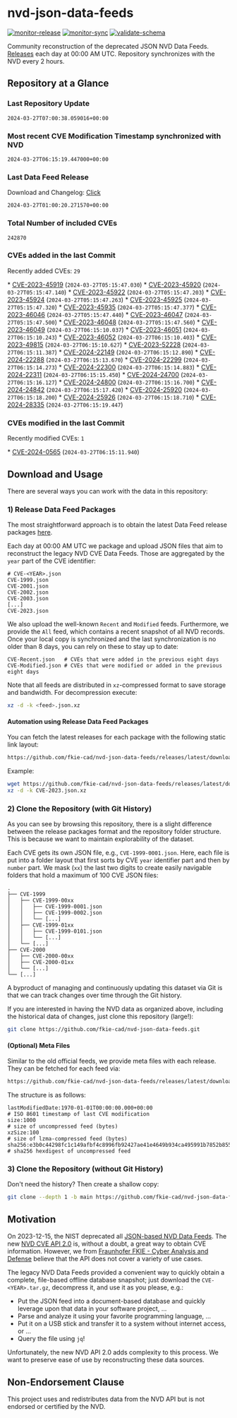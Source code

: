 # nvd-json-data-feeds

[![monitor-release](https://github.com/fkie-cad/nvd-json-data-feeds/actions/workflows/monitor_release.yml/badge.svg)](https://github.com/fkie-cad/nvd-json-data-feeds/actions/workflows/monitor_release.yml)
[![monitor-sync](https://github.com/fkie-cad/nvd-json-data-feeds/actions/workflows/monitor_sync.yml/badge.svg)](https://github.com/fkie-cad/nvd-json-data-feeds/actions/workflows/monitor_sync.yml)
[![validate-schema](https://github.com/fkie-cad/nvd-json-data-feeds/actions/workflows/validate_schema.yml/badge.svg)](https://github.com/fkie-cad/nvd-json-data-feeds/actions/workflows/validate_schema.yml)

Community reconstruction of the deprecated JSON NVD Data Feeds.
[Releases](https://github.com/fkie-cad/nvd-json-data-feeds/releases/latest) each day at 00:00 AM UTC.
Repository synchronizes with the NVD every 2 hours.

## Repository at a Glance

### Last Repository Update

```plain
2024-03-27T07:00:38.059016+00:00
```

### Most recent CVE Modification Timestamp synchronized with NVD

```plain
2024-03-27T06:15:19.447000+00:00
```

### Last Data Feed Release

Download and Changelog: [Click](https://github.com/fkie-cad/nvd-json-data-feeds/releases/latest)

```plain
2024-03-27T01:00:20.271570+00:00
```

### Total Number of included CVEs

```plain
242870
```

### CVEs added in the last Commit

Recently added CVEs: `29`

\* [CVE-2023-45919](CVE-2023/CVE-2023-459xx/CVE-2023-45919.json) (`2024-03-27T05:15:47.030`)
\* [CVE-2023-45920](CVE-2023/CVE-2023-459xx/CVE-2023-45920.json) (`2024-03-27T05:15:47.140`)
\* [CVE-2023-45922](CVE-2023/CVE-2023-459xx/CVE-2023-45922.json) (`2024-03-27T05:15:47.203`)
\* [CVE-2023-45924](CVE-2023/CVE-2023-459xx/CVE-2023-45924.json) (`2024-03-27T05:15:47.263`)
\* [CVE-2023-45925](CVE-2023/CVE-2023-459xx/CVE-2023-45925.json) (`2024-03-27T05:15:47.320`)
\* [CVE-2023-45935](CVE-2023/CVE-2023-459xx/CVE-2023-45935.json) (`2024-03-27T05:15:47.377`)
\* [CVE-2023-46046](CVE-2023/CVE-2023-460xx/CVE-2023-46046.json) (`2024-03-27T05:15:47.440`)
\* [CVE-2023-46047](CVE-2023/CVE-2023-460xx/CVE-2023-46047.json) (`2024-03-27T05:15:47.500`)
\* [CVE-2023-46048](CVE-2023/CVE-2023-460xx/CVE-2023-46048.json) (`2024-03-27T05:15:47.560`)
\* [CVE-2023-46049](CVE-2023/CVE-2023-460xx/CVE-2023-46049.json) (`2024-03-27T06:15:10.037`)
\* [CVE-2023-46051](CVE-2023/CVE-2023-460xx/CVE-2023-46051.json) (`2024-03-27T06:15:10.243`)
\* [CVE-2023-46052](CVE-2023/CVE-2023-460xx/CVE-2023-46052.json) (`2024-03-27T06:15:10.403`)
\* [CVE-2023-49815](CVE-2023/CVE-2023-498xx/CVE-2023-49815.json) (`2024-03-27T06:15:10.627`)
\* [CVE-2023-52228](CVE-2023/CVE-2023-522xx/CVE-2023-52228.json) (`2024-03-27T06:15:11.387`)
\* [CVE-2024-22149](CVE-2024/CVE-2024-221xx/CVE-2024-22149.json) (`2024-03-27T06:15:12.890`)
\* [CVE-2024-22288](CVE-2024/CVE-2024-222xx/CVE-2024-22288.json) (`2024-03-27T06:15:13.670`)
\* [CVE-2024-22299](CVE-2024/CVE-2024-222xx/CVE-2024-22299.json) (`2024-03-27T06:15:14.273`)
\* [CVE-2024-22300](CVE-2024/CVE-2024-223xx/CVE-2024-22300.json) (`2024-03-27T06:15:14.883`)
\* [CVE-2024-22311](CVE-2024/CVE-2024-223xx/CVE-2024-22311.json) (`2024-03-27T06:15:15.450`)
\* [CVE-2024-24700](CVE-2024/CVE-2024-247xx/CVE-2024-24700.json) (`2024-03-27T06:15:16.127`)
\* [CVE-2024-24800](CVE-2024/CVE-2024-248xx/CVE-2024-24800.json) (`2024-03-27T06:15:16.700`)
\* [CVE-2024-24842](CVE-2024/CVE-2024-248xx/CVE-2024-24842.json) (`2024-03-27T06:15:17.420`)
\* [CVE-2024-25920](CVE-2024/CVE-2024-259xx/CVE-2024-25920.json) (`2024-03-27T06:15:18.200`)
\* [CVE-2024-25926](CVE-2024/CVE-2024-259xx/CVE-2024-25926.json) (`2024-03-27T06:15:18.710`)
\* [CVE-2024-28335](CVE-2024/CVE-2024-283xx/CVE-2024-28335.json) (`2024-03-27T06:15:19.447`)


### CVEs modified in the last Commit

Recently modified CVEs: `1`

\* [CVE-2024-0565](CVE-2024/CVE-2024-05xx/CVE-2024-0565.json) (`2024-03-27T06:15:11.940`)


## Download and Usage

There are several ways you can work with the data in this repository:

### 1) Release Data Feed Packages

The most straightforward approach is to obtain the latest Data Feed release packages [here](https://github.com/fkie-cad/nvd-json-data-feeds/releases/latest).

Each day at 00:00 AM UTC we package and upload JSON files that aim to reconstruct the legacy NVD CVE Data Feeds.
Those are aggregated by the `year` part of the CVE identifier:

```
# CVE-<YEAR>.json
CVE-1999.json
CVE-2001.json
CVE-2002.json
CVE-2003.json
[...]
CVE-2023.json
```

We also upload the well-known `Recent` and `Modified` feeds.
Furthermore, we provide the `All` feed, which contains a recent snapshot of all NVD records.
Once your local copy is synchronized and the last synchronization is no older than 8 days, you can rely on these to stay up to date:

```plain
CVE-Recent.json   # CVEs that were added in the previous eight days
CVE-Modified.json # CVEs that were modified or added in the previous eight days
```

Note that all feeds are distributed in `xz`-compressed format to save storage and bandwidth.
For decompression execute:

```sh
xz -d -k <feed>.json.xz
```

#### Automation using Release Data Feed Packages

You can fetch the latest releases for each package with the following static link layout:

```sh
https://github.com/fkie-cad/nvd-json-data-feeds/releases/latest/download/CVE-<YEAR>.json.xz
```

Example:

```sh
wget https://github.com/fkie-cad/nvd-json-data-feeds/releases/latest/download/CVE-2023.json.xz
xz -d -k CVE-2023.json.xz
```

### 2) Clone the Repository (with Git History)

As you can see by browsing this repository, there is a slight difference between the release packages format and the repository folder structure.
This is because we want to maintain explorability of the dataset.

Each CVE gets its own JSON file, e.g., `CVE-1999-0001.json`.
Here, each file is put into a folder layout that first sorts by CVE `year` identifier part and then by `number` part.
We mask (`xx`) the last two digits to create easily navigable folders that hold a maximum of 100 CVE JSON files:

```plain
.
├── CVE-1999
│   ├── CVE-1999-00xx
│   │   ├── CVE-1999-0001.json
│   │   ├── CVE-1999-0002.json
│   │   └── [...]
│   ├── CVE-1999-01xx
│   │   ├── CVE-1999-0101.json
│   │   └── [...]
│   └── [...]
├── CVE-2000
│   ├── CVE-2000-00xx
│   ├── CVE-2000-01xx
│   └── [...]
└── [...]
```

A byproduct of managing and continuously updating this dataset via Git is that we can track changes over time through the Git history.

If you are interested in having the NVD data as organized above, including the historical data of changes, just clone this repository (large!):

```sh
git clone https://github.com/fkie-cad/nvd-json-data-feeds.git
```

#### (Optional) Meta Files

Similar to the old official feeds, we provide meta files with each release. They can be fetched for each feed via:

```sh
https://github.com/fkie-cad/nvd-json-data-feeds/releases/latest/download/CVE-<YEAR>.meta
```

The structure is as follows:

```plain
lastModifiedDate:1970-01-01T00:00:00.000+00:00                          # ISO 8601 timestamp of last CVE modification
size:1000                                                               # size of uncompressed feed (bytes)
xzSize:100                                                              # size of lzma-compressed feed (bytes)
sha256:e3b0c44298fc1c149afbf4c8996fb92427ae41e4649b934ca495991b7852b855 # sha256 hexdigest of uncompressed feed
```

### 3) Clone the Repository (without Git History)

Don't need the history? Then create a shallow copy:

```sh
git clone --depth 1 -b main https://github.com/fkie-cad/nvd-json-data-feeds.git
```

## Motivation

On 2023-12-15, the NIST deprecated all [JSON-based NVD Data Feeds](https://nvd.nist.gov/vuln/data-feeds#divRetirementBanner-1).
The new [NVD CVE API 2.0](https://nvd.nist.gov/developers/vulnerabilities) is, without a doubt, a great way to obtain CVE information.
However, we from [Fraunhofer FKIE - Cyber Analysis and Defense](https://www.fkie.fraunhofer.de/en/departments/cad.html) believe that the API does not cover a variety of use cases.

The legacy NVD Data Feeds provided a convenient way to quickly obtain a complete, file-based offline database snapshot; just download the `CVE-<YEAR>.tar.gz`, decompress it, and use it as you please, e.g.:

- Put the JSON feed into a document-based database and quickly leverage upon that data in your software project, ...
- Parse and analyze it using your favorite programming language, ...
- Put it on a USB stick and transfer it to a system without internet access, or ...
- Query the file using `jq`!

Unfortunately, the new NVD API 2.0 adds complexity to this process.
We want to preserve ease of use by reconstructing these data sources.

## Non-Endorsement Clause

This project uses and redistributes data from the NVD API but is not endorsed or certified by the NVD.